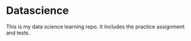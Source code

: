 # Datascience
This is my data science learning repo.
It Includes the practice assignment and tests.

